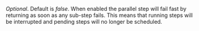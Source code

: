 *Optional*. Default is *false*. When enabled the parallel step will fail fast by returning as soon as any
sub-step fails. This means that running steps will be interrupted and pending steps will no longer be
scheduled.

